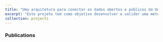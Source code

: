 ```yaml
---
title: "Uma arquitetura para conectar os dados abertos e públicos da Universidade Federal do Maranhão"
excerpt: "Este projeto tem como objetivo desenvolver e validar uma metodologia para migrar os dados abertos e públicos da Universidade Federal do Maranhão para o paradigma de Dados Conectados. Uma das grandes vantagens desse paradigma é a possibilidade de integrar um grande volume de dados, através de links, criando um grande banco de dados na Web. Além disso, a utilização da linguagem SPARQL permitirá consultas elaboradas, que integram diversos recursos. Evitando assim várias requisições diferentes a cada recurso, ou seja, um servidor de dados conectados é capaz de consultar e retornar apenas os dados solicitados. Partes desta metodologia já foram testadas e validadas para um conjunto menor de dados em trabalhos e orientações anteriores. O objetivo deste projeto é concluir, revisando e expandido alguns trabalhos anteriores."
collection: projects
---
```


### Publications
